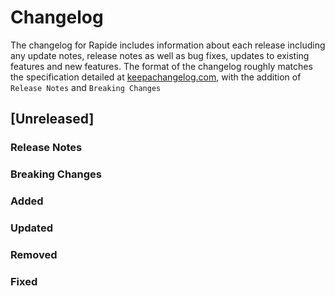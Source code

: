 # Changelog

The changelog for Rapide includes information about each release including any update notes, 
release notes as well as bug fixes, updates to existing features and new features.
The format of the changelog roughly matches the specification detailed at [keepachangelog.com](http://keepachangelog.com), with the addition of `Release Notes` and `Breaking Changes`

## [Unreleased]

### Release Notes

### Breaking Changes

### Added

### Updated

### Removed

### Fixed
